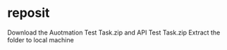 # reposit

Download the Auotmation Test Task.zip and API Test Task.zip
Extract the folder to local machine
